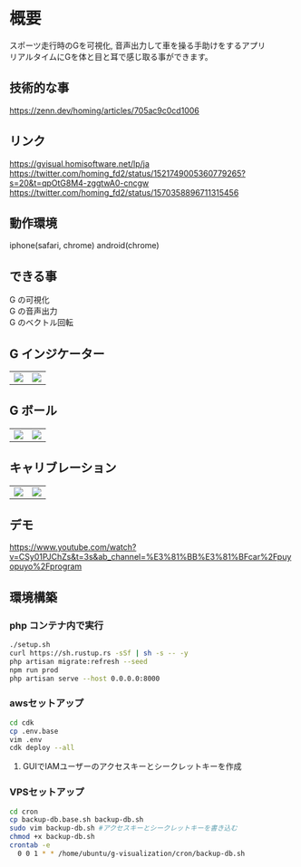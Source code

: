 # 概要

スポーツ走行時のGを可視化, 音声出力して車を操る手助けをするアプリ  
リアルタイムにGを体と目と耳で感じ取る事ができます。

## 技術的な事
https://zenn.dev/homing/articles/705ac9c0cd1006  

## リンク

https://gvisual.homisoftware.net/lp/ja  
https://twitter.com/homing_fd2/status/1521749005360779265?s=20&t=qpOtG8M4-zggtwA0-cncgw
https://twitter.com/homing_fd2/status/1570358896711315456

## 動作環境

iphone(safari, chrome)
android(chrome)

## できる事

G の可視化  
G の音声出力  
G のベクトル回転

## G インジケーター

|                                                                                                                   |                                                                                                                   |
| :---------------------------------------------------------------------------------------------------------------: | :---------------------------------------------------------------------------------------------------------------: |
| <img src="https://user-images.githubusercontent.com/72111956/167336480-bb207c66-b289-4197-ba51-4dda7eed0a04.png"> | <img src="https://user-images.githubusercontent.com/72111956/167336769-50288979-6ccf-4dd5-a106-bdcc471ab45d.png"> |

## G ボール

|                                                                                                                   |                                                                                                                   |
| :---------------------------------------------------------------------------------------------------------------: | :---------------------------------------------------------------------------------------------------------------: |
| <img src="https://user-images.githubusercontent.com/72111956/167336420-ae7cfb1f-8ceb-4c2b-a7c2-2d58dfcc6bda.png"> | <img src="https://user-images.githubusercontent.com/72111956/166639455-31419185-d52c-4d17-a530-b067ab87962c.PNG"> |

## キャリブレーション

|                                                                                                                   |                                                                                                                   |
| :---------------------------------------------------------------------------------------------------------------: | :---------------------------------------------------------------------------------------------------------------: |
| <img src="https://user-images.githubusercontent.com/72111956/166639071-71d8d948-bf4d-42ac-9812-a2ea3610f11d.PNG"> | <img src="https://user-images.githubusercontent.com/72111956/166639066-5c035886-1728-474b-aaf3-951096c15134.PNG"> |

## デモ
https://www.youtube.com/watch?v=CSy01PJChZs&t=3s&ab_channel=%E3%81%BB%E3%81%BFcar%2Fpuyopuyo%2Fprogram

## 環境構築

### php コンテナ内で実行

```sh
./setup.sh
curl https://sh.rustup.rs -sSf | sh -s -- -y
php artisan migrate:refresh --seed
npm run prod
php artisan serve --host 0.0.0.0:8000
```

### awsセットアップ
```sh
cd cdk
cp .env.base
vim .env
cdk deploy --all
```
1. GUIでIAMユーザーのアクセスキーとシークレットキーを作成  

### VPSセットアップ
```sh
cd cron
cp backup-db.base.sh backup-db.sh
sudo vim backup-db.sh #アクセスキーとシークレットキーを書き込む
chmod +x backup-db.sh
crontab -e
  0 0 1 * * /home/ubuntu/g-visualization/cron/backup-db.sh
```